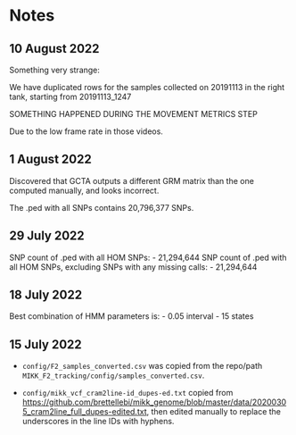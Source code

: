 # Notes

## 10 August 2022

Something very strange:

We have duplicated rows for the samples collected on 20191113 in the right tank, starting from 20191113_1247

SOMETHING HAPPENED DURING THE MOVEMENT METRICS STEP

Due to the low frame rate in those videos.

## 1 August 2022

Discovered that GCTA outputs a different GRM matrix than the one computed manually, and looks incorrect.

The .ped with all SNPs contains 20,796,377 SNPs.

## 29 July 2022

SNP count of .ped with all HOM SNPs: 
    - 21,294,644
SNP count of .ped with all HOM SNPs, excluding SNPs with any missing calls:
    - 21,294,644

## 18 July 2022

Best combination of HMM parameters is:
    - 0.05 interval
    - 15 states

## 15 July 2022

* `config/F2_samples_converted.csv` was copied from the repo/path `MIKK_F2_tracking/config/samples_converted.csv`.

* `config/mikk_vcf_cram2line-id_dupes-ed.txt` copied from https://github.com/brettellebi/mikk_genome/blob/master/data/20200305_cram2line_full_dupes-edited.txt, then edited manually to replace the underscores in the line IDs with hyphens.

